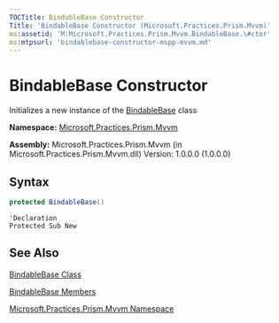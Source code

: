 ```yaml
---
TOCTitle: BindableBase Constructor
Title: 'BindableBase Constructor (Microsoft.Practices.Prism.Mvvm)'
ms:assetid: 'M:Microsoft.Practices.Prism.Mvvm.BindableBase.\#ctor'
ms:mtpsurl: 'bindablebase-constructor-mspp-mvvm.md'
---
```


# BindableBase Constructor

Initializes a new instance of the [BindableBase](bindablebase-class-mspp-mvvm.md) class

**Namespace:** [Microsoft.Practices.Prism.Mvvm](mspp-mvvm-namespace.md)

**Assembly:** Microsoft.Practices.Prism.Mvvm (in Microsoft.Practices.Prism.Mvvm.dll) Version: 1.0.0.0 (1.0.0.0)

## Syntax

```C#
protected BindableBase()
```
```VB
'Declaration
Protected Sub New
```

## See Also

[BindableBase Class](bindablebase-class-mspp-mvvm.md)

[BindableBase Members](bindablebase-members-mspp-mvvm.md)

[Microsoft.Practices.Prism.Mvvm Namespace](mspp-mvvm-namespace.md)